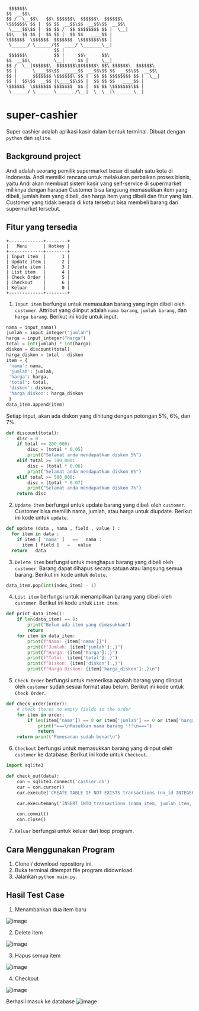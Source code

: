      $$$$$$\                                                  
    $$  __$$\                                                 
    $$ /  \__$$\   $$\ $$$$$$\  $$$$$$\  $$$$$$\              
    \$$$$$$\ $$ |  $$ $$  __$$\$$  __$$\$$  __$$\             
     \____$$\$$ |  $$ $$ /  $$ $$$$$$$$ $$ |  \__|            
    $$\   $$ $$ |  $$ $$ |  $$ $$   ____$$ |                  
    \$$$$$$  \$$$$$$  $$$$$$$  \$$$$$$$\$$ |                  
     \______/ \______/$$  ____/ \_______\__|                  
                      $$ |                                    
     $$$$$$\          $$ |     $$\      $$\                   
    $$  __$$\         \__|     $$ |     \__|                  
    $$ /  \__|$$$$$$\  $$$$$$$\$$$$$$$\ $$\ $$$$$$\  $$$$$$\  
    $$ |      \____$$\$$  _____$$  __$$\$$ $$  __$$\$$  __$$\ 
    $$ |      $$$$$$$ \$$$$$$\ $$ |  $$ $$ $$$$$$$$ $$ |  \__|
    $$ |  $$\$$  __$$ |\____$$\$$ |  $$ $$ $$   ____$$ |      
    \$$$$$$  \$$$$$$$ $$$$$$$  $$ |  $$ $$ \$$$$$$$\$$ |      
     \______/ \_______\_______/\__|  \__\__|\_______\__|

# super-cashier
Super cashier adalah aplikasi kasir dalam bentuk terminal. Dibuat dengan `python` dan `sqlite`.

## Background project
Andi adalah seorang pemilik supermarket besar di salah satu kota di Indonesia. Andi memiliki rencana untuk melakukan perbaikan proses bisnis, yaitu Andi akan membuat sistem kasir yang self-service di supermarket miliknya dengan harapan 
Customer bisa langsung memasukkan item yang dibeli, jumlah item yang dibeli, dan harga item yang dibeli dan fitur yang lain.
Customer yang tidak berada di kota tersebut bisa membeli barang dari supermarket tersebut.

## Fitur yang tersedia
    +-------------+--------+
    |   Menu      | Hotkey |
    +-------------+--------+
    | Input item  |      1 |
    | Update item |      2 |
    | Delete item |      3 |
    | List item   |      4 |
    | Check Order |      5 |
    | Checkout    |      6 |
    | Keluar      |      0 |
    +-------------+--------+
1. `Input item` berfungsi untuk memasukan barang yang ingin dibeli oleh `customer`. Attribut yang diinput adalah `nama barang`, `jumlah barang`, dan `harga barang`.
Berikut ini kode untuk input.
```python
nama = input_nama()
jumlah = input_integer("jumlah")
harga = input_integer("harga")
total = int(jumlah) * int(harga)
diskon = discount(total)
harga_diskon = total - diskon
item = {
 'nama': nama,
 'jumlah': jumlah,
 'harga': harga,
 'total': total,
 'diskon': diskon,
 'harga_diskon': harga_diskon
 }
data_item.append(item)
```

Setiap input, akan ada diskon yang dihitung dengan potongan 5%, 6%, dan 7%.
```python
def discount(total):
    disc = 0
    if total >= 200_000:
        disc = (total * 0.05)
        print("Selamat anda mendapatkan diskon 5%")
    elif total >= 300_000:
        disc = (total * 0.06)
        print("Selamat anda mendapatkan diskon 6%")
    elif total >= 500_000:
        disc = (total * 0.07)
        print("Selamat anda mendapatkan diskon 7%")
    return disc
```

2. `Update item` berfungsi untuk update barang yang dibeli oleh `customer`. Customer bisa memilih nama, jumlah, atau harga untuk diupdate.
Berikut ini kode untuk `update`.
```python
def update (data , nama , field , value ) : 
  for item in data : 
    if item [ 'nama' ]   ==   nama : 
      item [ field ]   =   value     
  return   data
```

3. `Delete item` berfungsi untuk menghapus barang yang dibeli oleh `customer`. Barang dapat dihapus secara satuan atau langsung semua barang.
Berikut ini kode untuk `delete`.
```python
data_item.pop(int(index_item) - 1)
```

4. `List item` berfungsi untuk menampilkan barang yang dibeli oleh `customer`.
Berikut ini kode untuk `List item`.
```python
def print_data_item():
    if len(data_item) == 0:
        print("Belum ada item yang dimasukkan")
        return
    for item in data_item:
        print(f"Nama: {item['nama']}")
        print(f"Jumlah: {item['jumlah']:,}")
        print(f"Harga: {item['harga']:,}")
        print(f"Total: {item['total']:,}")
        print(f"Diskon: {item['diskon']:,}")
        print(f"Harga Diskon: {item['harga_diskon']:,}\n")
```
5. `Check Order` berfungsi untuk memeriksa apakah barang yang diinput oleh `customer` sudah sesuai format atau belum.
Berikut ini kode untuk `Check Order`.
```python
def check_order(order):
    # check theres no empty fields in the order
    for item in order:
        if len(item['nama']) == 0 or item['jumlah'] == 0 or item['harga'] == 0 or item['total'] == 0 or (item['diskon']) < 0 or item['harga_diskon'] < 0:
            print("===\nMasukkan nama barang !!!\n===")
            return
    return print("Pemesanan sudah benar\n")
```

6. `Checkout` berfungsi untuk memasukkan barang yang diinput oleh `customer` ke database.
Berikut ini kode untuk `Checkout`.
```python
import sqlite3

def check_out(data):
    con = sqlite3.connect('cashier.db')
    cur = con.cursor()
    cur.execute('CREATE TABLE IF NOT EXISTS transactions (no_id INTEGER PRIMARY KEY AUTOINCREMENT, nama_item TEXT,jumlah_item INTEGER, harga INTEGER,  total_harga INTEGER, diskon INTEGER, harga_diskon INTEGER)')

    cur.executemany('INSERT INTO transactions (nama_item, jumlah_item, harga, total_harga, diskon, harga_diskon) VALUES (:nama, :jumlah, :harga, :total, :diskon, :harga_diskon)', data)

    con.commit()
    con.close()
```

7. `Keluar` berfungsi untuk keluar dari loop program.

## Cara Menggunakan Program
1. Clone / download repository ini.
2. Buka terminal ditempat file program didownload.
3. Jalankan `python main.py`.

## Hasil Test Case

1. Menambahkan dua item baru

![image](https://user-images.githubusercontent.com/55126764/232300681-a8092813-8f1f-4ec6-b552-06c187d3536b.png)

2. Delete item

![image](https://user-images.githubusercontent.com/55126764/232300887-f2b4c708-b97d-4d9a-911a-2bf5a7ad40fc.png)

3. Hapus semua item

![image](https://user-images.githubusercontent.com/55126764/232301201-ba3c56af-f6a0-48c9-a325-c60036a1cbfc.png)

4. Checkout

![image](https://user-images.githubusercontent.com/55126764/232301528-645cdea6-0cb4-4482-8f45-c15099b431bf.png)

Berhasil masuk ke database
![image](https://user-images.githubusercontent.com/55126764/232301719-609bc074-1318-481a-aa27-a6f37873895b.png)



